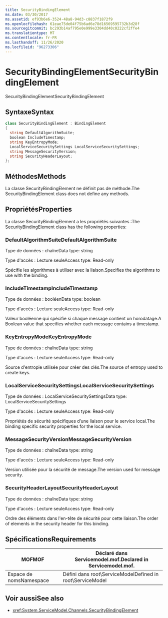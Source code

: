 ```yaml
---
title: SecurityBindingElement
ms.date: 03/30/2017
ms.assetid: ef93b6e6-3524-48a8-94d3-c8837f1872f9
ms.openlocfilehash: 61eae75de04f75b6ad6e78d16569595732b3d28f
ms.sourcegitcommit: bc293b14af795e0e999e3304dd40c0222cf2ffe4
ms.translationtype: MT
ms.contentlocale: fr-FR
ms.lasthandoff: 11/26/2020
ms.locfileid: "96273306"
---
```

# <a name="securitybindingelement"></a><span data-ttu-id="ceebd-102">SecurityBindingElement</span><span class="sxs-lookup"><span data-stu-id="ceebd-102">SecurityBindingElement</span></span>

<span data-ttu-id="ceebd-103">SecurityBindingElement</span><span class="sxs-lookup"><span data-stu-id="ceebd-103">SecurityBindingElement</span></span>  
  
## <a name="syntax"></a><span data-ttu-id="ceebd-104">Syntaxe</span><span class="sxs-lookup"><span data-stu-id="ceebd-104">Syntax</span></span>  
  
```csharp
class SecurityBindingElement : BindingElement  
{  
  string DefaultAlgorithmSuite;  
  boolean IncludeTimestamp;  
  string KeyEntropyMode;  
  LocalServiceSecuritySettings LocalServiceSecuritySettings;  
  string MessageSecurityVersion;  
  string SecurityHeaderLayout;  
};  
```  
  
## <a name="methods"></a><span data-ttu-id="ceebd-105">Méthodes</span><span class="sxs-lookup"><span data-stu-id="ceebd-105">Methods</span></span>  

 <span data-ttu-id="ceebd-106">La classe SecurityBindingElement ne définit pas de méthode.</span><span class="sxs-lookup"><span data-stu-id="ceebd-106">The SecurityBindingElement class does not define any methods.</span></span>  
  
## <a name="properties"></a><span data-ttu-id="ceebd-107">Propriétés</span><span class="sxs-lookup"><span data-stu-id="ceebd-107">Properties</span></span>  

 <span data-ttu-id="ceebd-108">La classe SecurityBindingElement a les propriétés suivantes :</span><span class="sxs-lookup"><span data-stu-id="ceebd-108">The SecurityBindingElement class has the following properties:</span></span>  
  
### <a name="defaultalgorithmsuite"></a><span data-ttu-id="ceebd-109">DefaultAlgorithmSuite</span><span class="sxs-lookup"><span data-stu-id="ceebd-109">DefaultAlgorithmSuite</span></span>  

 <span data-ttu-id="ceebd-110">Type de données : chaîne</span><span class="sxs-lookup"><span data-stu-id="ceebd-110">Data type: string</span></span>  
  
 <span data-ttu-id="ceebd-111">Type d'accès : Lecture seule</span><span class="sxs-lookup"><span data-stu-id="ceebd-111">Access type: Read-only</span></span>  
  
 <span data-ttu-id="ceebd-112">Spécifie les algorithmes à utiliser avec la liaison.</span><span class="sxs-lookup"><span data-stu-id="ceebd-112">Specifies the algorithms to use with the binding.</span></span>  
  
### <a name="includetimestamp"></a><span data-ttu-id="ceebd-113">IncludeTimestamp</span><span class="sxs-lookup"><span data-stu-id="ceebd-113">IncludeTimestamp</span></span>  

 <span data-ttu-id="ceebd-114">Type de données : booléen</span><span class="sxs-lookup"><span data-stu-id="ceebd-114">Data type: boolean</span></span>  
  
 <span data-ttu-id="ceebd-115">Type d'accès : Lecture seule</span><span class="sxs-lookup"><span data-stu-id="ceebd-115">Access type: Read-only</span></span>  
  
 <span data-ttu-id="ceebd-116">Valeur booléenne qui spécifie si chaque message contient un horodatage.</span><span class="sxs-lookup"><span data-stu-id="ceebd-116">A Boolean value that specifies whether each message contains a timestamp.</span></span>  
  
### <a name="keyentropymode"></a><span data-ttu-id="ceebd-117">KeyEntropyMode</span><span class="sxs-lookup"><span data-stu-id="ceebd-117">KeyEntropyMode</span></span>  

 <span data-ttu-id="ceebd-118">Type de données : chaîne</span><span class="sxs-lookup"><span data-stu-id="ceebd-118">Data type: string</span></span>  
  
 <span data-ttu-id="ceebd-119">Type d'accès : Lecture seule</span><span class="sxs-lookup"><span data-stu-id="ceebd-119">Access type: Read-only</span></span>  
  
 <span data-ttu-id="ceebd-120">Source d'entropie utilisée pour créer des clés.</span><span class="sxs-lookup"><span data-stu-id="ceebd-120">The source of entropy used to create keys.</span></span>  
  
### <a name="localservicesecuritysettings"></a><span data-ttu-id="ceebd-121">LocalServiceSecuritySettings</span><span class="sxs-lookup"><span data-stu-id="ceebd-121">LocalServiceSecuritySettings</span></span>  

 <span data-ttu-id="ceebd-122">Type de données : LocalServiceSecuritySettings</span><span class="sxs-lookup"><span data-stu-id="ceebd-122">Data type: LocalServiceSecuritySettings</span></span>  
  
 <span data-ttu-id="ceebd-123">Type d'accès : Lecture seule</span><span class="sxs-lookup"><span data-stu-id="ceebd-123">Access type: Read-only</span></span>  
  
 <span data-ttu-id="ceebd-124">Propriétés de sécurité spécifiques d’une liaison pour le service local.</span><span class="sxs-lookup"><span data-stu-id="ceebd-124">The binding specific security properties for the local service.</span></span>  
  
### <a name="messagesecurityversion"></a><span data-ttu-id="ceebd-125">MessageSecurityVersion</span><span class="sxs-lookup"><span data-stu-id="ceebd-125">MessageSecurityVersion</span></span>  

 <span data-ttu-id="ceebd-126">Type de données : chaîne</span><span class="sxs-lookup"><span data-stu-id="ceebd-126">Data type: string</span></span>  
  
 <span data-ttu-id="ceebd-127">Type d'accès : Lecture seule</span><span class="sxs-lookup"><span data-stu-id="ceebd-127">Access type: Read-only</span></span>  
  
 <span data-ttu-id="ceebd-128">Version utilisée pour la sécurité de message.</span><span class="sxs-lookup"><span data-stu-id="ceebd-128">The version used for message security.</span></span>  
  
### <a name="securityheaderlayout"></a><span data-ttu-id="ceebd-129">SecurityHeaderLayout</span><span class="sxs-lookup"><span data-stu-id="ceebd-129">SecurityHeaderLayout</span></span>  

 <span data-ttu-id="ceebd-130">Type de données : chaîne</span><span class="sxs-lookup"><span data-stu-id="ceebd-130">Data type: string</span></span>  
  
 <span data-ttu-id="ceebd-131">Type d'accès : Lecture seule</span><span class="sxs-lookup"><span data-stu-id="ceebd-131">Access type: Read-only</span></span>  
  
 <span data-ttu-id="ceebd-132">Ordre des éléments dans l'en-tête de sécurité pour cette liaison.</span><span class="sxs-lookup"><span data-stu-id="ceebd-132">The order of elements in the security header for this binding.</span></span>  
  
## <a name="requirements"></a><span data-ttu-id="ceebd-133">Spécifications</span><span class="sxs-lookup"><span data-stu-id="ceebd-133">Requirements</span></span>  
  
|<span data-ttu-id="ceebd-134">MOF</span><span class="sxs-lookup"><span data-stu-id="ceebd-134">MOF</span></span>|<span data-ttu-id="ceebd-135">Déclaré dans Servicemodel.mof.</span><span class="sxs-lookup"><span data-stu-id="ceebd-135">Declared in Servicemodel.mof.</span></span>|  
|---------|-----------------------------------|  
|<span data-ttu-id="ceebd-136">Espace de noms</span><span class="sxs-lookup"><span data-stu-id="ceebd-136">Namespace</span></span>|<span data-ttu-id="ceebd-137">Défini dans root\ServiceModel</span><span class="sxs-lookup"><span data-stu-id="ceebd-137">Defined in root\ServiceModel</span></span>|  
  
## <a name="see-also"></a><span data-ttu-id="ceebd-138">Voir aussi</span><span class="sxs-lookup"><span data-stu-id="ceebd-138">See also</span></span>

- <xref:System.ServiceModel.Channels.SecurityBindingElement>
